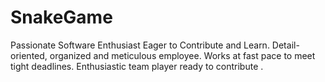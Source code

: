 # SnakeGame
Passionate Software Enthusiast Eager to Contribute and Learn. Detail-oriented, organized and meticulous employee. Works at fast pace to meet tight deadlines. Enthusiastic team player ready to contribute .
